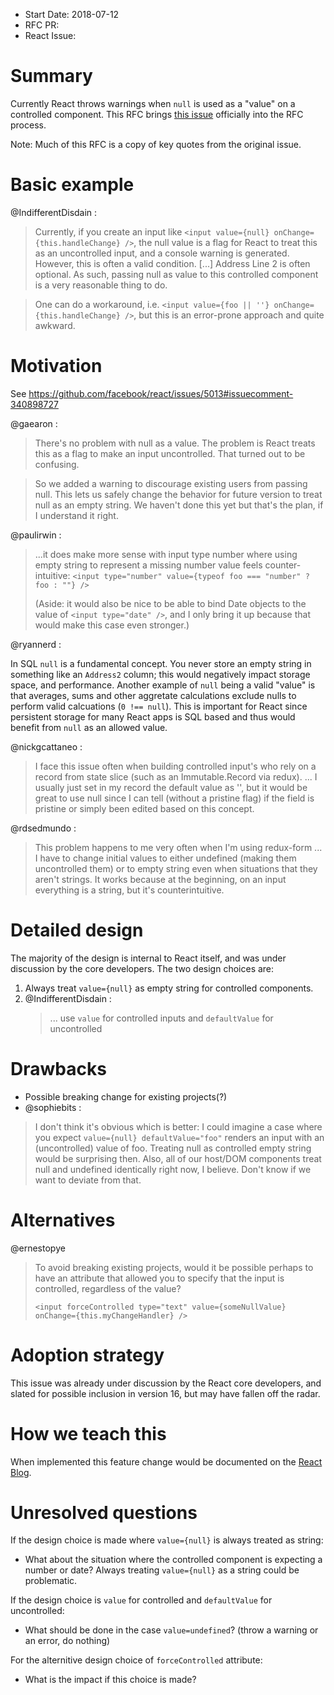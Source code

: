 - Start Date: 2018-07-12
- RFC PR:
- React Issue: 

# Summary

Currently React throws warnings when `null` is used as a "value" on a controlled
component. This RFC brings [this issue](https://github.com/facebook/react/issues/11417) 
officially into the RFC process.

Note: Much of this RFC is a copy of key quotes from the original issue.   

# Basic example

@IndifferentDisdain :
> Currently, if you create an input like `<input value={null} onChange={this.handleChange} />`,
> the null value is a flag for React to treat this as an uncontrolled input, and a console
> warning is generated. However, this is often a valid condition. [...]
> Address Line 2 is often optional. As such, passing null as value to this controlled component
> is a very reasonable thing to do.

> One can do a workaround, i.e. `<input value={foo || ''} onChange={this.handleChange} />`, but
> this is an error-prone approach and quite awkward.

# Motivation

See https://github.com/facebook/react/issues/5013#issuecomment-340898727

@gaearon :
> There's no problem with null as a value. The problem is React treats this as a flag to make an
> input uncontrolled. That turned out to be confusing.
  
> So we added a warning to discourage existing users from passing null. This lets us safely
> change the behavior for future version to treat null as an empty string. We haven't done this
> yet but that's the plan, if I understand it right.

@paulirwin :
> ...it does make more sense with input type number where using empty string to represent a 
> missing number value feels counter-intuitive: `<input type="number" value={typeof foo === "number" ? foo : ""} />`
>
> (Aside: it would also be nice to be able to bind Date objects to the value of
> `<input type="date" />`, and I only bring it up because that would make this case even stronger.)

@ryannerd :

In SQL `null` is a fundamental concept. You never store an empty string in something like an
`Address2` column; this would negatively impact storage space, and performance. Another example
of `null` being a valid "value" is that averages, sums and other aggretate calculations exclude
nulls to perform valid calcuations (`0 !== null`). This is important for React since persistent
storage for many React apps is SQL based and thus would benefit from `null` as an allowed value. 

@nickgcattaneo :
> I face this issue often when building controlled input's who rely on a record from state slice
> (such as an Immutable.Record via redux).
> ... I usually just set in my record the default value as '', but it would be great to use null
> since I can tell (without a pristine flag) if the field is pristine or simply been edited based
> on this concept.

@rdsedmundo :
> This problem happens to me very often when I'm using redux-form ...
> I have to change initial values to either undefined (making them uncontrolled them) or to
> empty string even when situations that they aren't strings. It works because at the beginning,
> on an input everything is a string, but it's counterintuitive.

# Detailed design

The majority of the design is internal to React itself, and was under discussion by the core
developers. The two design choices are:

1. Always treat `value={null}` as empty string for controlled components.
2. @IndifferentDisdain :
   > ... use `value` for controlled inputs and `defaultValue` for uncontrolled

# Drawbacks

- Possible breaking change for existing projects(?)
- @sophiebits :
> I don't think it's obvious which is better: I could imagine a case where you expect 
> `value={null} defaultValue="foo"` renders an input with an (uncontrolled) value of foo.
> Treating null as controlled empty string would be surprising then. Also, all of our
> host/DOM components treat null and undefined identically right now, I believe. 
> Don't know if we want to deviate from that.  

# Alternatives

@ernestopye
> To avoid breaking existing projects, would it be possible perhaps to have an attribute that
> allowed you to specify that the input is controlled, regardless of the value?
>
> `<input forceControlled type="text" value={someNullValue} onChange={this.myChangeHandler} />`

# Adoption strategy

This issue was already under discussion by the React core developers, and slated for 
possible inclusion in version 16, but may have fallen off the radar.
  
# How we teach this

When implemented this feature change would be documented on the [React Blog](https://reactjs.org/blog).

# Unresolved questions

If the design choice is made where `value={null}` is always treated as string:
* What about the situation where the controlled component is expecting a number or date?
  Always treating `value={null}` as a string could be problematic.

If the design choice is `value` for controlled and `defaultValue` for uncontrolled: 
* What should be done in the case `value=undefined`? (throw a warning or an error, do nothing)

For the alternitive design choice of `forceControlled` attribute:
* What is the impact if this choice is made?